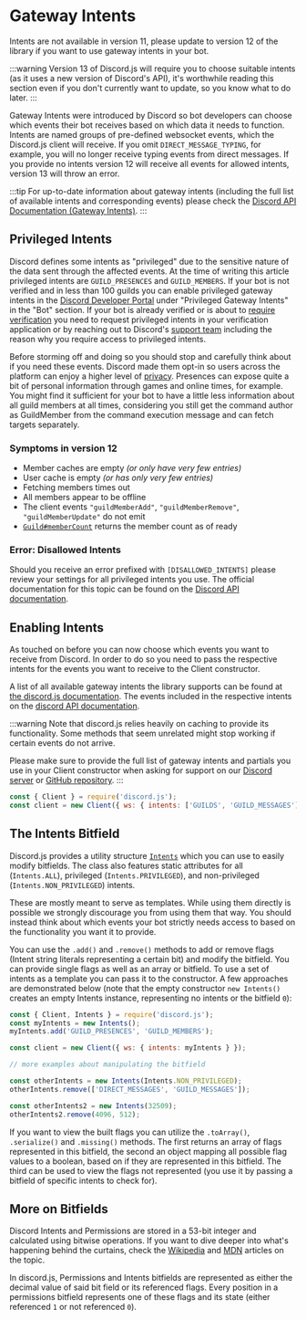 # Gateway Intents

<branch version="11.x">

Intents are not available in version 11, please update to version 12 of the library if you want to use gateway intents in your bot.

</branch>
<branch version="12.x">

:::warning
Version 13 of Discord.js will require you to choose suitable intents (as it uses a new version of Discord's API), it's worthwhile reading this section even if you don't currently want to update, so you know what to do later.
:::

Gateway Intents were introduced by Discord so bot developers can choose which events their bot receives based on which data it needs to function. Intents are named groups of pre-defined websocket events, which the Discord.js client will receive. If you omit `DIRECT_MESSAGE_TYPING`, for example, you will no longer receive typing events from direct messages. If you provide no intents version 12 will receive all events for allowed intents, version 13 will throw an error.

:::tip
For up-to-date information about gateway intents (including the full list of available intents and corresponding events) please check the [Discord API Documentation (Gateway Intents)](https://discord.com/developers/docs/topics/gateway#gateway-intents).
:::

## Privileged Intents

Discord defines some intents as "privileged" due to the sensitive nature of the data sent through the affected events. At the time of writing this article privileged intents are `GUILD_PRESENCES` and `GUILD_MEMBERS`. If your bot is not verified and in less than 100 guilds you can enable privileged gateway intents in the [Discord Developer Portal](https://discord.com/developers/applications) under "Privileged Gateway Intents" in the "Bot" section. If your bot is already verified or is about to [require verification](https://support.discord.com/hc/en-us/articles/360040720412) you need to request privileged intents in your verification application or by reaching out to Discord's [support team](https://dis.gd/contact) including the reason why you require access to privileged intents.

Before storming off and doing so you should stop and carefully think about if you need these events. Discord made them opt-in so users across the platform can enjoy a higher level of [privacy](https://en.wikipedia.org/wiki/Privacy_by_design). Presences can expose quite a bit of personal information through games and online times, for example. You might find it sufficient for your bot to have a little less information about all guild members at all times, considering you still get the command author as GuildMember from the command execution message and can fetch targets separately.

### Symptoms in version 12

- Member caches are empty *(or only have very few entries)*
- User cache is empty *(or has only very few entries)*
- Fetching members times out
- All members appear to be offline
- The client events `"guildMemberAdd"`, `"guildMemberRemove"`, `"guildMemberUpdate"` do not emit
- [`Guild#memberCount`](https://discord.js.org/#/docs/main/stable/class/Guild?scrollTo=memberCount) returns the member count as of ready

### Error: Disallowed Intents

Should you receive an error prefixed with `[DISALLOWED_INTENTS]` please review your settings for all privileged intents you use. The official documentation for this topic can be found on the [Discord API documentation](https://discord.com/developers/docs/topics/gateway#privileged-intents).

## Enabling Intents

As touched on before you can now choose which events you want to receive from Discord. In order to do so you need to pass the respective intents for the events you want to receive to the Client constructor.

A list of all available gateway intents the library supports can be found at [the discord.js documentation](https://discord.js.org/#/docs/main/stable/class/Intents?scrollTo=s-FLAGS). The events included in the respective intents on the [discord API documentation](https://discord.com/developers/docs/topics/gateway#list-of-intents).

:::warning
Note that discord.js relies heavily on caching to provide its functionality. Some methods that seem unrelated might stop working if certain events do not arrive.

Please make sure to provide the full list of gateway intents and partials you use in your Client constructor when asking for support on our [Discord server](https://discord.gg/bRCvFy9) or [GitHub repository](https://github.com/discordjs/discord.js).
:::

```js
const { Client } = require('discord.js');
const client = new Client({ ws: { intents: ['GUILDS', 'GUILD_MESSAGES'] } });
```

## The Intents Bitfield

Discord.js provides a utility structure [`Intents`](https://discord.js.org/#/docs/main/stable/class/Intents) which you can use to easily modify bitfields. The class also features static attributes for all (`Intents.ALL`), privileged (`Intents.PRIVILEGED`), and non-privileged (`Intents.NON_PRIVILEGED`) intents.

These are mostly meant to serve as templates. While using them directly is possible we strongly discourage you from using them that way. You should instead think about which events your bot strictly needs access to based on the functionality you want it to provide.

You can use the `.add()` and `.remove()` methods to add or remove flags (Intent string literals representing a certain bit) and modify the bitfield. You can provide single flags as well as an array or bitfield. To use a set of intents as a template you can pass it to the constructor. A few approaches are demonstrated below (note that the empty constructor `new Intents()` creates an empty Intents instance, representing no intents or the bitfield `0`):

```js
const { Client, Intents } = require('discord.js');
const myIntents = new Intents();
myIntents.add('GUILD_PRESENCES', 'GUILD_MEMBERS');

const client = new Client({ ws: { intents: myIntents } });

// more examples about manipulating the bitfield

const otherIntents = new Intents(Intents.NON_PRIVILEGED);
otherIntents.remove(['DIRECT_MESSAGES', 'GUILD_MESSAGES']);

const otherIntents2 = new Intents(32509);
otherIntents2.remove(4096, 512);
```

If you want to view the built flags you can utilize the `.toArray()`, `.serialize()` and `.missing()` methods. The first returns an array of flags represented in this bitfield, the second an object mapping all possible flag values to a boolean, based on if they are represented in this bitfield. The third can be used to view the flags not represented (you use it by passing a bitfield of specific intents to check for).

## More on Bitfields

Discord Intents and Permissions are stored in a 53-bit integer and calculated using bitwise operations. If you want to dive deeper into what's happening behind the curtains, check the [Wikipedia](https://en.wikipedia.org/wiki/Bit_field) and [MDN](https://developer.mozilla.org/en-US/docs/Web/JavaScript/Reference/Operators/Bitwise_Operators) articles on the topic.

In discord.js, Permissions and Intents bitfields are represented as either the decimal value of said bit field or its referenced flags. Every position in a permissions bitfield represents one of these flags and its state (either referenced `1` or not referenced `0`).

</branch>
